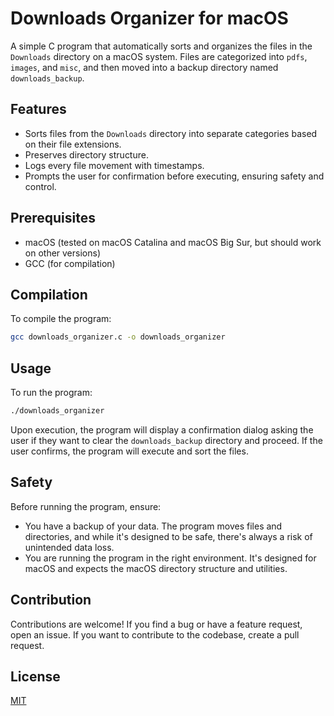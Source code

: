 # Downloads Organizer for macOS

A simple C program that automatically sorts and organizes the files in the `Downloads` directory on a macOS system. Files are categorized into `pdfs`, `images`, and `misc`, and then moved into a backup directory named `downloads_backup`.

## Features

- Sorts files from the `Downloads` directory into separate categories based on their file extensions.
- Preserves directory structure.
- Logs every file movement with timestamps.
- Prompts the user for confirmation before executing, ensuring safety and control.

## Prerequisites

- macOS (tested on macOS Catalina and macOS Big Sur, but should work on other versions)
- GCC (for compilation)

## Compilation

To compile the program:

```bash
gcc downloads_organizer.c -o downloads_organizer
```

## Usage

To run the program:

```bash
./downloads_organizer
```

Upon execution, the program will display a confirmation dialog asking the user if they want to clear the `downloads_backup` directory and proceed. If the user confirms, the program will execute and sort the files.

## Safety

Before running the program, ensure:

- You have a backup of your data. The program moves files and directories, and while it's designed to be safe, there's always a risk of unintended data loss.
- You are running the program in the right environment. It's designed for macOS and expects the macOS directory structure and utilities.

## Contribution

Contributions are welcome! If you find a bug or have a feature request, open an issue. If you want to contribute to the codebase, create a pull request.

## License

[MIT](LICENSE.md)
